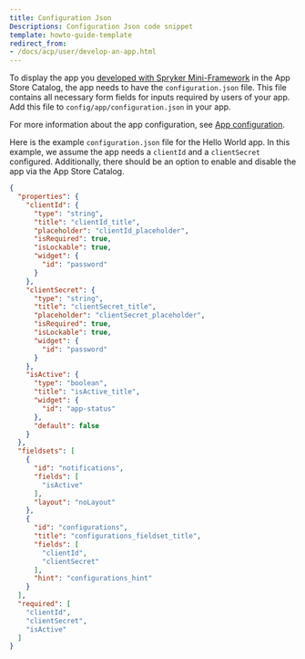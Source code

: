 ```yaml
---
title: Configuration Json
Descriptions: Configuration Json code snippet
template: howto-guide-template
redirect_from:
- /docs/acp/user/develop-an-app.html
---
```

To display the app you [developed with Spryker Mini-Framework](/docs/acp/user/develop-an-app/develop-an-app.html) in the App Store Catalog, the app needs to have the `configuration.json` file. This file contains all necessary form fields for inputs required by users of your app. Add this file to `config/app/configuration.json` in your app.

For more information about the app configuration, see [App configuration](/docs/acp/user/app-configuration.html).

Here is the example `configuration.json` file for the Hello World app. In this example, we assume the app needs a `clientId` and a `clientSecret` configured. Additionally, there should be an option to enable and disable the app via the App Store Catalog.


```json
{
  "properties": {
    "clientId": {
      "type": "string",
      "title": "clientId_title",
      "placeholder": "clientId_placeholder",
      "isRequired": true,
      "isLockable": true,
      "widget": {
        "id": "password"
      }
    },
    "clientSecret": {
      "type": "string",
      "title": "clientSecret_title",
      "placeholder": "clientSecret_placeholder",
      "isRequired": true,
      "isLockable": true,
      "widget": {
        "id": "password"
      }
    },
    "isActive": {
      "type": "boolean",
      "title": "isActive_title",
      "widget": {
        "id": "app-status"
      },
      "default": false
    }
  },
  "fieldsets": [
    {
      "id": "notifications",
      "fields": [
        "isActive"
      ],
      "layout": "noLayout"
    },
    {
      "id": "configurations",
      "title": "configurations_fieldset_title",
      "fields": [
        "clientId",
        "clientSecret"
      ],
      "hint": "configurations_hint"
    }
  ],
  "required": [
    "clientId",
    "clientSecret",
    "isActive"
  ]
}
```
